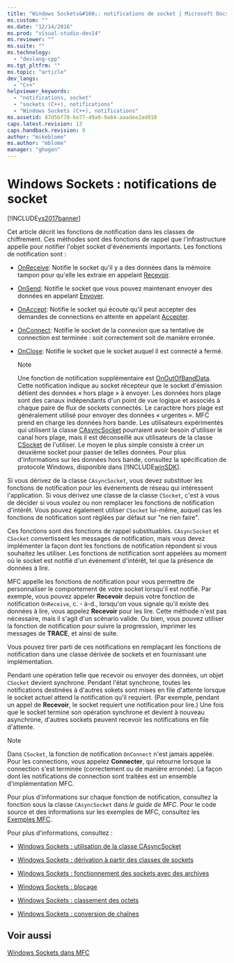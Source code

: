 ```yaml
---
title: "Windows Sockets&#160;: notifications de socket | Microsoft Docs"
ms.custom: ""
ms.date: "12/14/2016"
ms.prod: "visual-studio-dev14"
ms.reviewer: ""
ms.suite: ""
ms.technology: 
  - "devlang-cpp"
ms.tgt_pltfrm: ""
ms.topic: "article"
dev_langs: 
  - "C++"
helpviewer_keywords: 
  - "notifications, socket"
  - "sockets (C++), notifications"
  - "Windows Sockets (C++), notifications"
ms.assetid: 87d5bf70-6e77-49a9-9a64-aaadee2ad018
caps.latest.revision: 13
caps.handback.revision: 9
author: "mikeblome"
ms.author: "mblome"
manager: "ghogen"
---
```

# Windows Sockets&#160;: notifications de socket
[!INCLUDE[vs2017banner](../assembler/inline/includes/vs2017banner.md)]

Cet article décrit les fonctions de notification dans les classes de chiffrement.  Ces méthodes sont des fonctions de rappel que l'infrastructure appelle pour notifier l'objet socket d'événements importants.  Les fonctions de notification sont :  
  
-   [OnReceive](../Topic/CAsyncSocket::OnReceive.md): Notifie le socket qu'il y a des données dans la mémoire tampon pour qu'elle les extraie en appelant [Recevoir](../Topic/CAsyncSocket::Receive.md).  
  
-   [OnSend](../Topic/CAsyncSocket::OnSend.md): Notifie le socket que vous pouvez maintenant envoyer des données en appelant [Envoyer](../Topic/CAsyncSocket::Send.md).  
  
-   [OnAccept](../Topic/CAsyncSocket::OnAccept.md): Notifie le socket qui écoute qu'il peut accepter des demandes de connections en attente en appelant [Accepter](../Topic/CAsyncSocket::Accept.md).  
  
-   [OnConnect](../Topic/CAsyncSocket::OnConnect.md): Notifie le socket de la connexion que sa tentative de connection est terminée : soit correctement soit de manière erronée.  
  
-   [OnClose](../Topic/CAsyncSocket::OnClose.md): Notifie le socket que le socket auquel il est connecté a fermé.  
  
    > [!NOTE]
    >  Une fonction de notification supplémentaire est [OnOutOfBandData](../Topic/CAsyncSocket::OnOutOfBandData.md).  Cette notification indique au socket récepteur que le socket d'émission détient des données « hors plage » à envoyer.  Les données hors plage sont des canaux indépendants d'un point de vue logique et associés à chaque paire de flux de sockets connectés.  Le caractère hors plage est généralement utilisé pour envoyer des données « urgentes ».  MFC prend en charge les données hors bande.  Les utilisateurs expérimentés qui utilisent la classe [CAsyncSocket](../mfc/reference/casyncsocket-class.md) pourraient avoir besoin d'utiliser le canal hors plage, mais il est déconseillé aux utilisateurs de la classe [CSocket](../mfc/reference/csocket-class.md) de l'utiliser.  Le moyen le plus simple consiste à créer un deuxième socket pour passer de telles données.  Pour plus d'informations sur les données hors bande, consultez la spécification de protocole Windows, disponible dans [!INCLUDE[winSDK](../atl/includes/winsdk_md.md)].  
  
 Si vous dérivez de la classe `CAsyncSocket`, vous devez substituer les fonctions de notification pour les événements de réseau qui intéressent l'application.  Si vous dérivez une classe de la classe `CSocket`, c'est à vous de décider si vous voulez ou non remplacer les fonctions de notification d'intérêt.  Vous pouvez également utiliser `CSocket` lui\-même, auquel cas les fonctions de notification sont règlées par défaut sur "ne rien faire".  
  
 Ces fonctions sont des fonctions de rappel substituables.  `CAsyncSocket` et `CSocket` convertissent les messages de notification, mais vous devez implémenter la façon dont les fonctions de notification répondent si vous souhaitez les utiliser.  Les fonctions de notification sont appelées au moment où le socket est notifié d'un événement d'intérêt, tel que la présence de données à lire.  
  
 MFC appelle les fonctions de notification pour vous permettre de personnaliser le comportement de votre socket lorsqu'il est notifié.  Par exemple, vous pouvez appeler **Recevoir** depuis votre fonction de notification `OnReceive`, c. \- à\-d., lorsqu'on vous signale qu'il existe des données à lire, vous appelez **Recevoir** pour les lire.  Cette méthode n'est pas nécessaire, mais il s'agit d'un scénario valide.  Ou bien, vous pouvez utiliser la fonction de notification pour suivre la progression, imprimer les messages de **TRACE**, et ainsi de suite.  
  
 Vous pouvez tirer parti de ces notifications en remplaçant les fonctions de notification dans une classe dérivée de sockets et en fournissant une implémentation.  
  
 Pendant une opération telle que recevoir ou envoyer des données, un objet `CSocket` devient synchrone.  Pendant l'état synchrone, toutes les notifications destinées à d'autres sokets sont mises en file d'attente lorsque le socket actuel attend la notification qu'il requiert. \(Par exemple, pendant un appel de **Recevoir**, le socket requiert une notification pour lire.\) Une fois que le socket termine son opération synchrone et devient à nouveau asynchrone, d'autres sockets peuvent recevoir les notifications en file d'attente.  
  
> [!NOTE]
>  Dans `CSocket`, la fonction de notification `OnConnect` n'est jamais appelée.  Pour les connections, vous appelez **Connecter**, qui retourne lorsque la connection s'est terminée \(correctement ou de manière erronée\).  La façon dont les notifications de connection sont traitées est un ensemble d'implémentation MFC.  
  
 Pour plus d'informations sur chaque fonction de notification, consultez la fonction sous la classe `CAsyncSocket` dans *le guide de MFC*.  Pour le code source et des informations sur les exemples de MFC, consultez les [Exemples MFC](../top/visual-cpp-samples.md).  
  
 Pour plus d'informations, consultez :  
  
-   [Windows Sockets : utilisation de la classe CAsyncSocket](../mfc/windows-sockets-using-class-casyncsocket.md)  
  
-   [Windows Sockets : dérivation à partir des classes de sockets](../mfc/windows-sockets-deriving-from-socket-classes.md)  
  
-   [Windows Sockets : fonctionnement des sockets avec des archives](../mfc/windows-sockets-how-sockets-with-archives-work.md)  
  
-   [Windows Sockets : blocage](../mfc/windows-sockets-blocking.md)  
  
-   [Windows Sockets : classement des octets](../mfc/windows-sockets-byte-ordering.md)  
  
-   [Windows Sockets : conversion de chaînes](../mfc/windows-sockets-converting-strings.md)  
  
## Voir aussi  
 [Windows Sockets dans MFC](../mfc/windows-sockets-in-mfc.md)